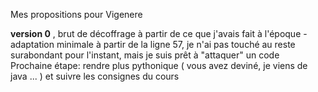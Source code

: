 Mes propositions pour Vigenere

**version 0** , brut de décoffrage à partir de ce que j'avais fait à l'époque - adaptation minimale à partir de la ligne 57, je n'ai pas touché au reste surabondant pour l'instant, mais je suis prêt à "attaquer" un code  
Prochaine étape: rendre plus pythonique ( vous avez deviné, je viens de java ... ) et suivre les consignes du cours
